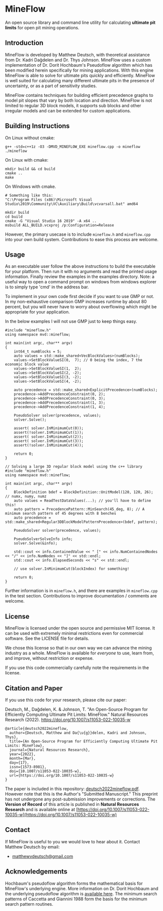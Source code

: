 MineFlow 
========

An open source library and command line utility for calculating **ultimate pit limits** for open pit mining operations.


Introduction
------------

MineFlow is developed by Matthew Deutsch, with theoretical assistance from Dr. Kadri Daǧdelen and Dr. Thys Johnson. 
MineFlow uses a custom implementation of Dr. Dorit Hochbaum's Pseudoflow algorithm which has been modified herein specifically for mining applications.
With this engine MineFlow is able to solve for ultimate pits quickly and efficiently.
MineFlow is well suited for calculating many different ultimate pits in the presence of uncertainty, or as a part of sensitivity studies.

MineFlow contains techniques for building efficient precedence graphs to model pit slopes that vary by both location and direction.
MineFlow is not limited to regular 3D block models, it supports sub blocks and other irregular models and can be extended for custom applications.


Building Instructions
---------------------

On Linux without cmake:
```
g++ -std=c++1z -O3 -DMVD_MINEFLOW_EXE mineflow.cpp -o mineflow
./mineflow
```

On Linux with cmake:
```
mkdir build && cd build
cmake ..
make
```

On Windows with cmake.
```
# Something like this:
"C:\Program Files (x86)\Microsoft Visual Studio\2019\Community\VC\Auxiliary\Build\vcvarsall.bat" amd64

mkdir build
cd build
cmake -G "Visual Studio 16 2019" -A x64 ..
msbuild ALL_BUILD.vcxproj /p:Configuration=Release
```

However, the primary usecase is to include `mineflow.h` and `mineflow.cpp` into your own build system.
Contributions to ease this process are welcome.

Usage
-----

As an executable user follow the above instructions to build the executable for your platform.
Then run it with no arguments and read the printed usage information.
Finally review the examples in the examples directory.
Note: a useful way to open a command prompt on windows from windows explorer is to simply type 'cmd' in the address bar.


To implement in your own code first decide if you want to use GMP or not.
In my non-exhaustive comparison GMP increases runtime by about 80 percent, but you will never have to worry about overflowing which might be appropriate for your application.

In the below examples I will not use GMP just to keep things easy.

```
#include "mineflow.h"
using namespace mvd::mineflow;

int main(int argc, char** argv)
{
    int64_t numBlocks = 5;
    auto values = std::make_shared<VecBlockValues>(numBlocks);
    values->SetBlockValueSI(0,  7); // 0 being the index, 7 the economic block value
    values->SetBlockValueSI(1,  2);
    values->SetBlockValueSI(2, -2);
    values->SetBlockValueSI(3, -2);
    values->SetBlockValueSI(4, -2);

    auto precedence = std::make_shared<ExplicitPrecedence>(numBlocks);
    precedence->AddPrecedenceConstraint(0, 2);
    precedence->AddPrecedenceConstraint(0, 3);
    precedence->AddPrecedenceConstraint(1, 3);
    precedence->AddPrecedenceConstraint(1, 4);

    PseudoSolver solver(precedence, values);
    solver.Solve();

    assert( solver.InMinimumCut(0));
    assert(!solver.InMinimumCut(1));
    assert( solver.InMinimumCut(2));
    assert( solver.InMinimumCut(3));
    assert(!solver.InMinimumCut(4));
    
    return 0;
}
```

```
// Solving a large 3D regular block model using the c++ library
#include "mineflow.h"
using namespace mvd::mineflow;

int main(int argc, char** argv)
{
    BlockDefinition bdef = BlockDefinition::UnitModel(120, 120, 26); // numx, numy, numz
    auto values = ReadTestDataValues(...); // you'll have to define this!
    auto pattern = PrecedencePattern::MinSearch(45_deg, 8); // A minimum search pattern of 45 degrees with 8 benches
    auto precedence = std::make_shared<Regular3DBlockModelPatternPrecedence>(bdef, pattern);

    PseudoSolver solver(precedence, values);

    PseudoSolverSolveInfo info;
    solver.Solve(&info);

    std::cout << info.ContainedValue << " [" << info.NumContainedNodes << "/" << info.NumNodes << "]" << std::endl;
    std::cout << info.ElapsedSeconds << "s" << std::endl;

    // use solver.InMinimumCut(blockIndex) for something!

    return 0;
}
```

Further information is in `mineflow.h`, and there are examples in `mineflow.cpp` in the test section.
Contributions to improve documentation / comments are welcome.


License
-------

MineFlow is licensed under the open source and permissive MIT license.
It can be used with extremely minimal restrictions even for commercial software.
See the LICENSE file for details.

We chose this license so that in our own way we can advance the mining industry as a whole.
MineFlow is available for *everyone* to use, learn from, and improve, without restriction or expense.

If you use this code commercially carefully note the requirements in the license.


Citation and Paper
------------------

If you use this code for your research, please cite our paper:

Deutsch, M., Dağdelen, K. & Johnson, T. "An Open-Source Program for Efficiently Computing Ultimate Pit Limits: MineFlow." Natural Resources Research (2022). https://doi.org/10.1007/s11053-022-10035-w

```
@article{deutsch2022mineflow,
  author={Deutsch, Matthew and Da{\u{g}}delen, Kadri and Johnson, Thys},
  title={An Open-Source Program for Efficiently Computing Ultimate Pit Limits: MineFlow},
  journal={Natural Resources Research},
  year={2022},
  month={Mar},
  day={17},
  issn={1573-8981},
  doi={10.1007/s11053-022-10035-w},
  url={https://doi.org/10.1007/s11053-022-10035-w}
}
```

The paper is included in this repository: [deutsch2022mineflow.pdf](https://github.com/MineFlowCSM/MineFlow/blob/df0f30aabea494371704a926ba47f6166631774d/deutsch2022mineflow.pdf).
However note that this is the Author's "Submitted Manuscript."
This preprint has not undergone any post-submission improvements or corrections.
The **Version of Record** of this article is published in **Natural Resources Research** and is available online at [https://doi.org/10.1007/s11053-022-10035-w](https://doi.org/10.1007/s11053-022-10035-w)


Contact
-------

If MineFlow is useful to you we would love to hear about it.
Contact Matthew Deutsch by email:

* matthewvdeutsch@gmail.com

Acknowledgements
----------------

Hochbaum's pseudoflow algorithm forms the mathematical basis for MineFlow's underlying engine.
More information on Dr. Dorit Hochbaum and the underlying pseudoflow algorithm is [available here](https://riot.ieor.berkeley.edu/Applications/Pseudoflow/maxflow.html).
The minimum search patterns of Caccetta and Giannini 1988 form the basis for the minimum search pattern routines.

